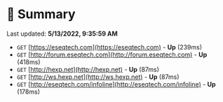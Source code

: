 # 📖 Summary
Last updated: **5/13/2022, 9:35:59 AM**

- `GET` [https://eseqtech.com](https://eseqtech.com) - **Up** (239ms)
- `GET` [http://forum.eseqtech.com](http://forum.eseqtech.com) - **Up** (418ms)
- `GET` [http://hexp.net](http://hexp.net) - **Up** (87ms)
- `GET` [http://ws.hexp.net](http://ws.hexp.net) - **Up** (87ms)
- `GET` [http://eseqtech.com/infoline](http://eseqtech.com/infoline) - **Up** (178ms)
